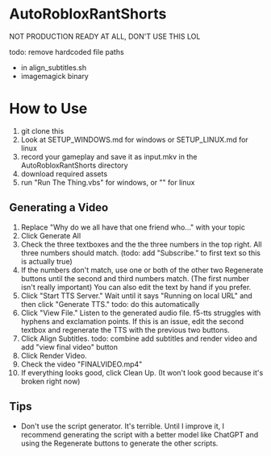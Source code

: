 # AutoRobloxRantShorts
NOT PRODUCTION READY AT ALL, DON'T USE THIS LOL

todo: remove hardcoded file paths

* in align_subtitles.sh
* imagemagick binary

# How to Use

1. git clone this
2. Look at SETUP_WINDOWS.md for windows or SETUP_LINUX.md for linux
3. record your gameplay and save it as input.mkv in the AutoRobloxRantShorts directory
4. download required assets
5. run "Run The Thing.vbs" for windows, or "" for linux

## Generating a Video

1. Replace "Why do we all have that one friend who..." with your topic
2. Click Generate All
3. Check the three textboxes and the the three numbers in the top right. All three numbers should match. (todo: add "Subscribe." to first text so this is actually true)
4. If the numbers don't match, use one or both of the other two Regenerate buttons until the second and third numbers match. (The first number isn't really important) You can also edit the text by hand if you prefer.
5. Click "Start TTS Server." Wait until it says "Running on local URL" and then click "Generate TTS." todo: do this automatically
6. Click "View File." Listen to the generated audio file. f5-tts struggles with hyphens and exclamation points. If this is an issue, edit the second textbox and regenerate the TTS with the previous two buttons.
7. Click Align Subtitles. todo: combine add subtitles and render video and add "view final video" button
8. Click Render Video.
9. Check the video "FINALVIDEO.mp4"
10. If everything looks good, click Clean Up. (It won't look good because it's broken right now)

## Tips

* Don't use the script generator. It's terrible. Until I improve it, I recommend generating the script with a better model like ChatGPT and using the Regenerate buttons to generate the other scripts.
